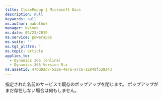```yaml
---
title: ClosePopup | Microsoft Docs
description: null
keywords: null
ms.author: nabuthuk
manager: kvivek
ms.date: 04/23/2019
ms.service: powerapps
ms.suite: ''
ms.tgt_pltfrm: ''
ms.topic: article
applies_to:
  - Dynamics 365 (online)
  - Dynamics 365 Version 9.x
ms.assetid: 47bd92d7-528a-4e7a-a7c6-1284df528a43
---
```


指定された名前のサービスで既存のポップアップを閉じます。 ポップアップがまだ存在しない場合は何もしません。
